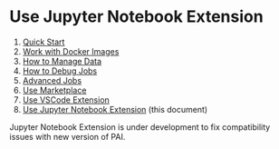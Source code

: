 # Use Jupyter Notebook Extension

1. [Quick Start](/manual/cluster-user/quick-start.md)
2. [Work with Docker Images](/manual/cluster-user/work-with-docker-images.md)
3. [How to Manage Data](/manual/cluster-user/how-to-manage-data.md)
4. [How to Debug Jobs](/manual/cluster-user/how-to-debug-jobs.md)
5. [Advanced Jobs](/manual/cluster-user/advanced-jobs.md)
6. [Use Marketplace](/manual/cluster-user/use-marketplace.md)
7. [Use VSCode Extension](/manual/cluster-user/use-vscode-extension.md)
8. [Use Jupyter Notebook Extension](/manual/cluster-user/use-jupyter-notebook-extension.md) (this document)

Jupyter Notebook Extension is under development to fix compatibility issues with new version of PAI.
